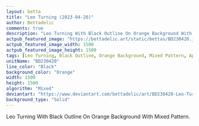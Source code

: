 ```yaml
---
layout: betta
title: "Leo Turning (2023-04-20)"
author: Bettadelic
comments: true
description: "Leo Turning With Black Outline On Orange Background With Mixed Pattern."
actpub_featured_image: "https://bettadelic.art/static/bettas/BD230420.jpg"
actpub_featured_image_width: 1500
actpub_featured_image_height: 1500
tags: [Leo Turning, Black Outline, Orange Background, Mixed Pattern, April 2023, Solid Background Pattern]
unitName: "BD230420"
line_color: "Black"
background_color: "Orange"
width: 1500
height: 1500
algorithm: "Mixed"
deviantart: "https://www.deviantart.com/bettadelic/art/BD230420-Leo-Turning-2023-04-20-958998437"
background_type: "Solid"
---
```


Leo Turning With Black Outline On Orange Background With Mixed Pattern.
